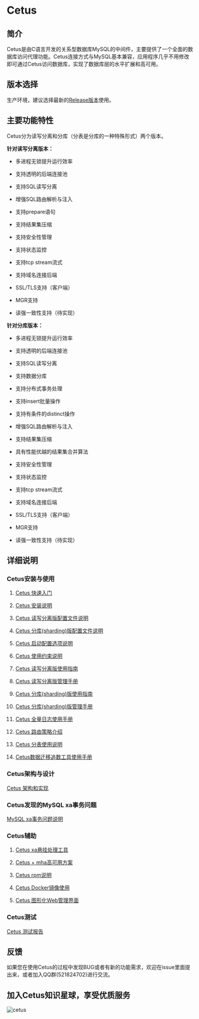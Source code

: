 # Cetus

##  简介

Cetus是由C语言开发的关系型数据库MySQL的中间件，主要提供了一个全面的数据库访问代理功能。Cetus连接方式与MySQL基本兼容，应用程序几乎不用修改即可通过Cetus访问数据库，实现了数据库层的水平扩展和高可用。

## 版本选择

生产环境，建议选择最新的[Release版本](https://github.com/cetus-tools/cetus/releases)使用。


## 主要功能特性

Cetus分为读写分离和分库（分表是分库的一种特殊形式）两个版本。

**针对读写分离版本：**

- 多进程无锁提升运行效率

- 支持透明的后端连接池

- 支持SQL读写分离

- 增强SQL路由解析与注入

- 支持prepare语句

- 支持结果集压缩

- 支持安全性管理

- 支持状态监控

- 支持tcp stream流式

- 支持域名连接后端

- SSL/TLS支持（客户端）

- MGR支持

- 读强一致性支持（待实现）

**针对分库版本：**

- 多进程无锁提升运行效率

- 支持透明的后端连接池

- 支持SQL读写分离

- 支持数据分库

- 支持分布式事务处理

- 支持insert批量操作

- 支持有条件的distinct操作

- 增强SQL路由解析与注入

- 支持结果集压缩

- 具有性能优越的结果集合并算法

- 支持安全性管理

- 支持状态监控

- 支持tcp stream流式

- 支持域名连接后端

- SSL/TLS支持（客户端）

- MGR支持

- 读强一致性支持（待实现）

## 详细说明

### Cetus安装与使用

1. [Cetus 快速入门](./doc/cetus-quick-try.md)

2. [Cetus 安装说明](./doc/cetus-install.md)

3. [Cetus 读写分离版配置文件说明](./doc/cetus-rw-profile.md)

4. [Cetus 分库(sharding)版配置文件说明](./doc/cetus-shard-profile.md)

5. [Cetus 启动配置选项说明](./doc/cetus-configuration.md)

6. [Cetus 使用约束说明](./doc/cetus-constraint.md)

7. [Cetus 读写分离版使用指南](./doc/cetus-rw.md)

8. [Cetus 读写分离版管理手册](./doc/cetus-rw-admin.md)

9. [Cetus 分库(sharding)版使用指南](./doc/cetus-sharding.md)

10. [Cetus 分库(sharding)版管理手册](./doc/cetus-shard-admin.md)

11. [Cetus 全量日志使用手册](./doc/cetus-sqllog-usage.md)

12. [Cetus 路由策略介绍](./doc/cetus-routing-strategy.md)

13. [Cetus 分表使用说明](./doc/cetus-partition-profile.md)

14. [Cetus数据迁移追数工具使用手册](./dumpbinlog-tool/readme.md)

### Cetus架构与设计

[Cetus 架构和实现](./doc/cetus-architecture.md)

### Cetus发现的MySQL xa事务问题

[MySQL xa事务问题说明](./doc/mysql-xa-bug.md)

### Cetus辅助

1. [Cetus xa悬挂处理工具](./doc/cetus-xa.md)

2. [Cetus + mha高可用方案](./doc/cetus-mha.md)

3. [Cetus rpm说明](./doc/cetus-rpm.md)

4. [Cetus Docker镜像使用](./doc/cetus-docker.md)

5. [Cetus 图形化Web管理界面](https://github.com/Lede-Inc/Cetus-GUI)

### Cetus测试

[Cetus 测试报告](./doc/cetus-test.md)

## 反馈

如果您在使用Cetus的过程中发现BUG或者有新的功能需求，欢迎在issue里面提出来，或者加入QQ群(521824702)进行交流。

## 加入Cetus知识星球，享受优质服务

![cetus](https://raw.github.com/cetus-tools/cetus/master/doc/cetus知识星球二维码.png)
